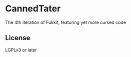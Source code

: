 # CannedTater
The 4th iteration of Fukkit, featuring yet more cursed code

## License
LGPLv3 or later
